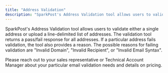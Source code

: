 ```yaml
---
title: "Address Validation"
description: "SparkPost's Address Validation tool allows users to validate either a single address or upload a list of addresses."
---
```

SparkPost's Address Validation tool allows users to validate either a single address or upload a line-delimited list of addresses.
The validation tool returns a pass/fail response for all addresses. If a particular address fails validation, the tool also provides a reason. The possible reasons for failing validation are "Invalid Domain", "Invalid Recipient", or "Invalid Email Syntax".

Please reach out to your sales representative or Technical Account Manager about your particular email validation needs and details on pricing.
